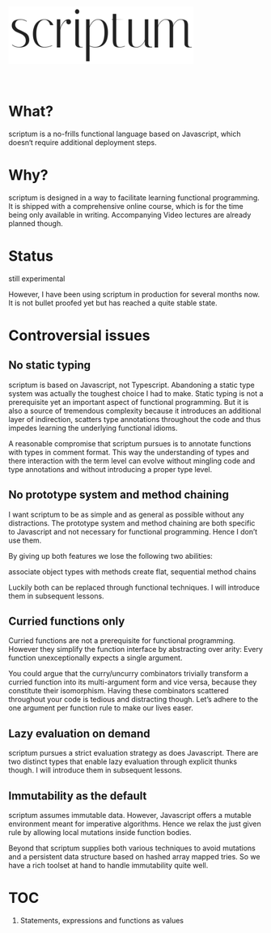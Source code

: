 <img src="./logo.png" width="366" height="114" alt="scriptum"><br><br><br>

# What?

scriptum is a no-frills functional language based on Javascript, which doesn‘t require additional deployment steps.

# Why?

scriptum is designed in a way to facilitate learning functional programming. It is shipped with a comprehensive online course, which is for the time being only available in writing. Accompanying Video lectures are already planned though.

# Status

still experimental

However, I have been using scriptum in production for several months now. It is not bullet proofed yet but has reached a quite stable state.

# Controversial issues

## No static typing

scriptum is based on Javascript, not Typescript. Abandoning a static type system was actually the toughest choice I had to make. Static typing is not a prerequisite yet an important aspect of functional programming. But it is also a source of tremendous complexity because it introduces an additional layer of indirection, scatters type annotations throughout the code and thus impedes learning the underlying functional idioms.

A reasonable compromise that scriptum pursues is to annotate functions with types in comment format. This way the understanding of types and there interaction with the term level can evolve without mingling code and type annotations and without introducing a proper type level.

## No prototype system and method chaining

I want scriptum to be as simple and as general as possible without any distractions. The prototype system and method chaining are both specific to Javascript and not necessary for functional programming. Hence I don’t use them.

By giving up both features we lose the following two abilities:

associate object types with methods
create flat, sequential method chains

Luckily both can be replaced through functional techniques. I will introduce them in subsequent lessons.

## Curried functions only

Curried functions are not a prerequisite for functional programming. However they simplify the function interface by abstracting over arity: Every function unexceptionally expects a single argument.

You could argue that the curry/uncurry combinators trivially transform a curried function into its multi-argument form and vice versa, because they constitute their isomorphism. Having these combinators scattered throughout your code is tedious and distracting though. Let’s adhere to the one argument per function rule to make our lives easer.

## Lazy evaluation on demand

scriptum pursues a strict evaluation strategy as does Javascript. There are two distinct types that enable lazy evaluation through explicit thunks though. I will introduce them in subsequent lessons.

## Immutability as the default

scriptum assumes immutable data. However, Javascript offers a mutable environment meant for imperative algorithms. Hence we relax the just given rule by allowing local mutations inside function bodies.

Beyond that scriptum supplies both various techniques to avoid mutations and a persistent data structure based on hashed array mapped tries. So we have a rich toolset at hand to handle immutability quite well.

# TOC

1. Statements, expressions and functions as values
